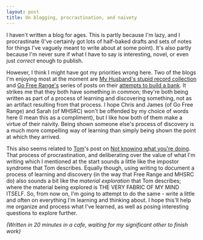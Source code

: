 ```yaml
---
layout: post
title: On blogging, procrastination, and naivety
---
```


I haven't written a blog for ages. This is partly because I'm lazy, and I procrastinate (I've certainly got lots of half-baked drafts and sets of notes for things I've vaguely meant to write about at some point). It's also partly because I'm never sure if what I have to say is interesting, novel, or even just *correct* enough to publish.

However, I think I might have got my priorities wrong here. Two of the blogs I'm enjoying most at the moment are [My Husband's stupid record collection](http://alltherecords.tumblr.com/) and [Go Free Range's](http://gofreerange.com/) series of posts on their [attempts to build a bank](http://gofreerange.com/project-credit-union-day-1). It strikes me that they both have something in common; they're both being written as part of a process of learning and discovering something, not as an artifact resulting from that process. I hope Chris and James (of Go Free Range) and Sarah (of MHSRC) won't be offended by my choice of words here (I mean this as a compliment), but I like how both of them make a virtue of their naivity. Being shown someone else's process of discovery is a much more compelling way of learning than simply being shown the point at which they arrived.

This also seems related to [Tom](http://codon.com)'s post on [Not knowing what you're doing](http://codon.com/i-have-no-idea-what-im-doing). That process of procrastination, and deliberating over the value of what I'm writing which I mentioned at the start sounds a little like the impostor syndrome that Tom describes. Equally though, using writing to document a process of learning and discovery (in the way that Free Range and MHSRC do) also sounds a bit like the *material exploration* that Tom describes; where the material being explored is THE VERY FABRIC OF MY MIND ITSELF. So, from now on, I'm going to attempt to do the same - write a little and often on everything I'm learning and thinking about. I hope this'll help me organize and process what I've learned, as well as posing interesting questions to explore further.

*(Written in 20 minutes in a cafe, waiting for my significant other to finish work)*
